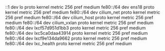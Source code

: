 ::1 dev lo proto kernel metric 256 pref medium
fe80::/64 dev ens18 proto kernel metric 256 pref medium
fe80::/64 dev cilium_net proto kernel metric 256 pref medium
fe80::/64 dev cilium_host proto kernel metric 256 pref medium
fe80::/64 dev cilium_vxlan proto kernel metric 256 pref medium
fe80::/64 dev lxcf57d951d1bb3 proto kernel metric 256 pref medium
fe80::/64 dev lxc5ca0daa43914 proto kernel metric 256 pref medium
fe80::/64 dev lxcf9e134da9662 proto kernel metric 256 pref medium
fe80::/64 dev lxc_health proto kernel metric 256 pref medium
